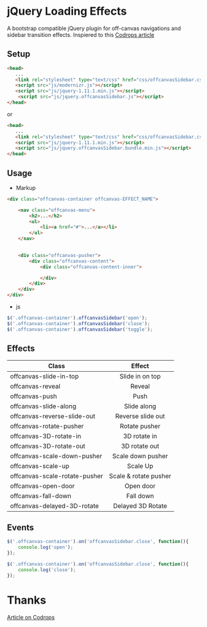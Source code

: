 jQuery Loading Effects
=========

A bootstrap compatible jQuery plugin for off-canvas navigations and sidebar transition effects.
Inspiered to this [Codrops article](http://tympanus.net/codrops/?p=16292)


Setup
------
```html
<head>
   ...
   <link rel="stylesheet" type="text/css" href="css/offcanvasSidebar.css" />
   <script src="js/modernizr.js"></script>
   <script src="js/jquery-1.11.1.min.js"></script>
	<script src="js/jquery.offcanvasSidebar.js"></script>
</head>
```
or
```html
<head>
   ...
   <link rel="stylesheet" type="text/css" href="css/offcanvasSidebar.css" />
   <script src="js/jquery-1.11.1.min.js"></script>
   <script src="js/jquery.offcanvasSidebar.bundle.min.js"></script>
</head>
```


Usage
--------
* Markup
```html
<div class="offcanvas-container offcanvas-EFFECT_NAME">

	<nav class="offcanvas-menu">
		<h2>...</h2>
		<ul>
			<li><a href="#">...</a></li>
		</ul>
	</nav>
	

	<div class="offcanvas-pusher">
		<div class="offcanvas-content">
			<div class="offcanvas-content-inner">

			</div>
		</div>
	</div>
</div>
```
* js
```js
$('.offcanvas-container').offcanvasSidebar('open');
$('.offcanvas-container').offcanvasSidebar('close');
$('.offcanvas-container').offcanvasSidebar('toggle');
```


Effects
-------
| Class         | Effect        | 
| ------------- |:-------------:|
|offcanvas-slide-in-top|Slide in on top|
|offcanvas-reveal|Reveal|
|offcanvas-push|Push|
|offcanvas-slide-along|Slide along|
|offcanvas-reverse-slide-out|Reverse slide out|
|offcanvas-rotate-pusher|Rotate pusher|
|offcanvas-3D-rotate-in|3D rotate in|
|offcanvas-3D-rotate-out|3D rotate out|
|offcanvas-scale-down-pusher|Scale down pusher|
|offcanvas-scale-up|Scale Up|
|offcanvas-scale-rotate-pusher|Scale &amp; rotate pusher|
|offcanvas-open-door|Open door|
|offcanvas-fall-down|Fall down|
|offcanvas-delayed-3D-rotate|Delayed 3D Rotate|

Events
-------
```js
$('.offcanvas-container').on('offcanvasSidebar.close', function(){ 
	console.log('open');
});

$('.offcanvas-container').on('offcanvasSidebar.close', function(){ 
	console.log('close');
});
```


Thanks
==========
[Article on Codrops](http://tympanus.net/codrops/?p=18880)

